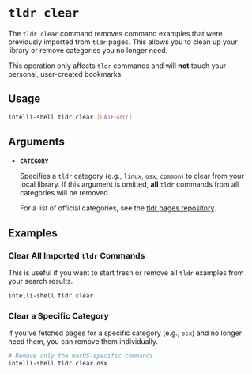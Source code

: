 # `tldr clear`

The `tldr clear` command removes command examples that were previously imported from `tldr` pages. This allows you to
clean up your library or remove categories you no longer need.

This operation only affects `tldr` commands and will **not** touch your personal, user-created bookmarks.

## Usage

```sh
intelli-shell tldr clear [CATEGORY]
```

## Arguments

- **`CATEGORY`**
  
  Specifies a `tldr` category (e.g., `linux`, `osx`, `common`) to clear from your local library. If this argument is
  omitted, **all** `tldr` commands from all categories will be removed.

  For a list of official categories, see the [tldr pages repository](https://github.com/tldr-pages/tldr/tree/main/pages).

## Examples

### Clear All Imported `tldr` Commands

This is useful if you want to start fresh or remove all `tldr` examples from your search results.

```sh
intelli-shell tldr clear
```

### Clear a Specific Category

If you've fetched pages for a specific category (e.g., `osx`) and no longer need them, you can remove them individually.

```sh
# Remove only the macOS-specific commands
intelli-shell tldr clear osx
```
